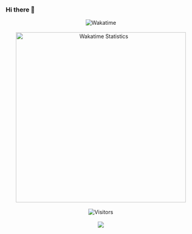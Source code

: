 ### Hi there 👋

<p align="center">
	<img alt="Wakatime" src="https://github-readme-stats.vercel.app/api/wakatime?username=WissemBad&layout=compact&custom_title=My%20Week&hide_border=true&theme=dark"/>
	<br/><br/>
	<img src="https://github-readme-stats.vercel.app/api/wakatime?username=WissemBad&custom_title=Wakatime%20Statistics&line_height=20&layout=compact&langs_count=8&bg_color=00000000&text_color=b2b2b2&title_color=b2b2b2&hide=other&border_radius=2&disable_animations=true" alt="Wakatime Statistics" width="450">
	<br/><br/>
	<img alt="Visitors" src="https://visitor-badge.laobi.icu/badge?page_id=WissemBad"/>
	<br/><br/>
	<img src="https://i.imgur.com/Un4akZe.gif"/>
</p>

